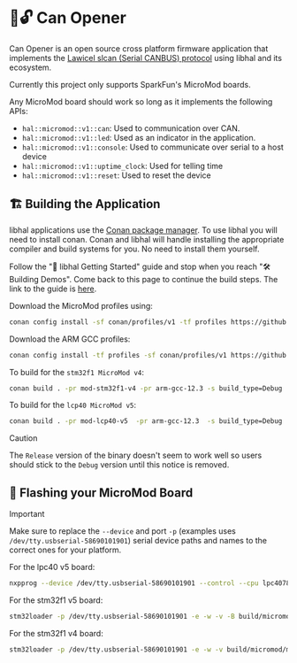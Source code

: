 # 🥫🔓 Can Opener

Can Opener is an open source cross platform firmware application that
implements the [Lawicel slcan (Serial CANBUS) protocol](https://www.canusb.com/files/canusb_manual.pdf) using libhal and its ecosystem.

Currently this project only supports SparkFun's MicroMod boards.

Any MicroMod board should work so long as it implements the following APIs:

- `hal::micromod::v1::can`: Used to communication over CAN.
- `hal::micromod::v1::led`: Used as an indicator in the application.
- `hal::micromod::v1::console`: Used to communicate over serial to a host device
- `hal::micromod::v1::uptime_clock`: Used for telling time
- `hal::micromod::v1::reset`: Used to reset the device

## 🏗️ Building the Application

libhal applications use the [Conan package manager](https://conan.io/center). To
use libhal you will need to install conan. Conan and libhal will handle
installing the appropriate compiler and build systems for you. No need to
install them yourself.

Follow the "🚀 libhal Getting Started" guide and stop when you reach
"🛠️ Building Demos". Come back to this page to continue the build steps. The
link to the guide is [here](https://libhal.github.io/getting_started/).

Download the MicroMod profiles using:

```bash
conan config install -sf conan/profiles/v1 -tf profiles https://github.com/libhal/libhal-micromod.git
```

Download the ARM GCC profiles:

```bash
conan config install -tf profiles -sf conan/profiles/v1 https://github.com/libhal/arm-gnu-toolchain.git
```

To build for the `stm32f1 MicroMod v4`:

```bash
conan build . -pr mod-stm32f1-v4 -pr arm-gcc-12.3 -s build_type=Debug
```

To build for the `lcp40 MicroMod v5`:

```bash
conan build . -pr mod-lcp40-v5  -pr arm-gcc-12.3  -s build_type=Debug
```

> [!CAUTION]
> The `Release` version of the binary doesn't seem to work well so users should
> stick to the `Debug` version until this notice is removed.

## 💾 Flashing your MicroMod Board

> [!IMPORTANT]
> Make sure to replace the `--device` and port `-p` (examples uses
> `/dev/tty.usbserial-58690101901`) serial device paths and names to the correct
> ones for your platform.

For the lpc40 v5 board:

```bash
nxpprog --device /dev/tty.usbserial-58690101901 --control --cpu lpc4078 --binary build/micromod/mod-lpc40-v5/Debug/app.elf.bin
```

For the stm32f1 v5 board:

```bash
stm32loader -p /dev/tty.usbserial-58690101901 -e -w -v -B build/micromod/mod-stm32f1-v4/Debug/app.elf.bin
```

For the stm32f1 v4 board:

```bash
stm32loader -p /dev/tty.usbserial-58690101901 -e -w -v build/micromod/mod-stm32f1-v4/Debug/app.elf.bin
```

